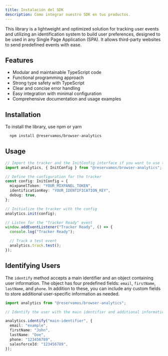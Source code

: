 ```yaml
---
title: Instalación del SDK
description: Cómo integrar nuestro SDK en tus productos.
---
```


This library is a lightweight and optimized solution for tracking user events and utilizing an identification system to build user preferences, designed to be used in any Single Page Application (SPA). It allows third-party websites to send predefined events with ease.

## Features

- Modular and maintainable TypeScript code
- Functional programming approach
- Strong type safety with TypeScript
- Clear and concise error handling
- Easy integration with minimal configuration
- Comprehensive documentation and usage examples

## Installation

To install the library, use npm or yarn

```bash
  npm install @reservamos/browser-analytics
```

## Usage

```typescript
// Import the tracker and the InitConfig interface if you want to use type safety
import analytics, { InitConfig } from "@reservamos/browser-analytics";

// Define the configuration for the tracker
const config: InitConfig = {
  mixpanelToken: "YOUR_MIXPANEL_TOKEN",
  identificationKey: "YOUR_IDENTIFICATION_KEY",
  debug: true,
};

// Initialize the tracker with the config
analytics.init(config);

// Listen for the "Tracker Ready" event
window.addEventListener("Tracker Ready", () => {
  console.log("Tracker Ready");

  // Track a test event
  analytics.track.test();
});
```

## Identifying Users

The `identify` method accepts a main identifier and an object containing user information. The object has four predefined fields: `email`, `firstName`, `lastName`, and `phone`. In addition to these, you can include any custom fields to store additional user-specific information as needed.

```typescript
import analytics from "@reservamos/browser-analytics";

// Identify the user with the main identifier and additional information

analytics.identify("main-identifier", {
  email: "example",
  firstName: "John",
  lastName: "Doe",
  phone: "123456789",
  salesforceId: "123456789",
});
```

